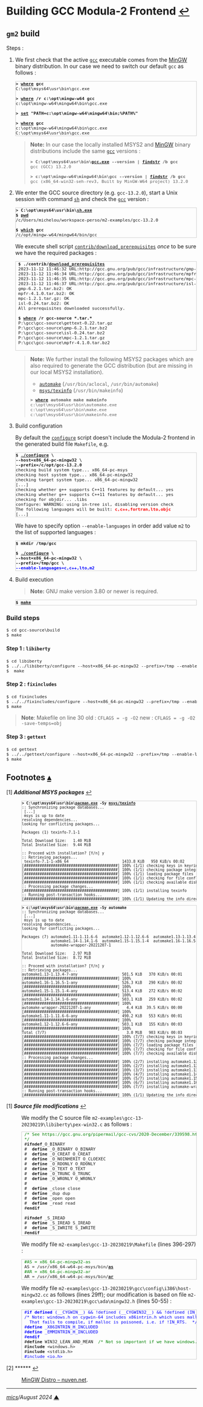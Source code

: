 # <span id="top">Building GCC Modula-2 Frontend</span> <span style="font-size:90%;">[↩](./README.md#top)</span>

## <span id="build_gm2">`gm2` build</span>

Steps :

1. We first check that the active [`gcc`][gcc_cli] executable comes from the [MinGW][mingw_binaries] binary distribution. In our case we need to switch our default `gcc` as follows :
   
   <pre style="font-size:80%;border:1px solid #cccccc;">
   <b>&gt; <a href="">where</a> gcc</b>
   C:\opt\msys64\usr\bin\gcc.exe
   &nbsp;
   <b>&gt; <a href="">where</a> /r c:\opt\mingw-w64 gcc</b>
   c:\opt\mingw-w64\mingw64\bin\gcc.exe
   &nbsp;
   <b>&gt; <a href="">set</a> "PATH=c:\opt\mingw-w64\mingw64\bin;%PATH%"</b>
   &nbsp;
   <b>&gt; <a href="">where</a> gcc</b>
   c:\opt\mingw-w64\mingw64\bin\gcc.exe
   C:\opt\msys64\usr\bin\gcc.exe
   </pre>

   > **Note:** In our case the locally installed MSYS2 and [MinGW][mingw_binaries] binary distributions include the same [`gcc`][gcc_cli] versions :
   > <pre style="font-size:80%;">
   > <b>&gt; C:\opt\msys64\usr\bin\<a href="https://gcc.gnu.org/onlinedocs/gcc/Invoking-GCC.html" rel="external">gcc.exe</a> --version | <a href="https://learn.microsoft.com/en-us/windows-server/administration/windows-commands/findstr" rel="external">findstr</a> /b gcc</b>
   > gcc (GCC) 13.2.0
   > &nbsp;
   > <b>&gt; c:\opt\mingw-w64\mingw64\bin\gcc --version | <a href="https://learn.microsoft.com/en-us/windows-server/administration/windows-commands/findstr" rel="external">findstr</a> /b gcc</b>
   > gcc (x86_64-win32-seh-rev3, Built by MinGW-W64 project) 13.2.0
   > </pre>

2. We enter the GCC source directory (e.g. `gcc-13.2.0`), start a Unix session with command [`sh`][sh_cli] and check the [`gcc`][gcc_cli] version :

   <pre style="font-size:80%;border:1px solid #cccccc;">
   <b>&gt; C:\opt\msys64\usr\bin\<a href="https://linux.die.net/man/1/sh">sh.exe</a></b>
   <b>$ <a href="">pwd</a></b>
   /c/Users/michelou/workspace-perso/m2-examples/gcc-13.2.0
   &nbsp;
   <b>$ <a href="">which</a> gcc</b>
   /c/opt/mingw-w64/mingw64/bin/gcc
   </pre>

   We execute shell script [`contrib/download_prerequisites`](https://github.com/gcc-mirror/gcc/blob/master/contrib/download_prerequisites) *once* to be sure we have the required packages : 
    <!--
    https://stackoverflow.com/questions/9253695/building-gcc-requires-gmp-4-2-mpfr-2-3-1-and-mpc-0-8-0
    -->
    <pre style="font-size:80%;border:1px solid #cccccc;">
    <b>$ ./contrib/<a href="https://github.com/gcc-mirror/gcc/blob/master/contrib/download_prerequisites" rel="external">download_prerequisites</a></b>
    2023-11-12 11:46:32 URL:http://gcc.gnu.org/pub/gcc/infrastructure/gmp-6.2.1.tar.bz2 [2493916/2493916] -> "gmp-6.2.1.tar.bz2" [1]
    2023-11-12 11:46:34 URL:http://gcc.gnu.org/pub/gcc/infrastructure/mpfr-4.1.0.tar.bz2 [1747243/1747243] -> "mpfr-4.1.0.tar.bz2" [1]
    2023-11-12 11:46:35 URL:http://gcc.gnu.org/pub/gcc/infrastructure/mpc-1.2.1.tar.gz [838731/838731] -> "mpc-1.2.1.tar.gz" [1]
    2023-11-12 11:46:37 URL:http://gcc.gnu.org/pub/gcc/infrastructure/isl-0.24.tar.bz2 [2261594/2261594] -> "isl-0.24.tar.bz2" [1]
    gmp-6.2.1.tar.bz2: OK
    mpfr-4.1.0.tar.bz2: OK
    mpc-1.2.1.tar.gz: OK
    isl-0.24.tar.bz2: OK
    All prerequisites downloaded successfully.
    &nbsp;
    <b>$ <a href="">where</a> /r gcc-source *.tar.*</b>
    P:\gcc\gcc-source\gettext-0.22.tar.gz
    P:\gcc\gcc-source\gmp-6.2.1.tar.bz2
    P:\gcc\gcc-source\isl-0.24.tar.bz2
    P:\gcc\gcc-source\mpc-1.2.1.tar.gz
    P:\gcc\gcc-source\mpfr-4.1.0.tar.bz2
    </pre>

    > **Note:** We further install the following MSYS2 packages which are also required to generate the GCC distribution (but are missing in our local MSYS2 installation).
    > - [`automake`][msys2_automake]     (`/usr/bin/aclocal`, `/usr/bin/automake`)
    > - [`msys/texinfo`][msys2_texinfo]  (`/usr/bin/makeinfo`)
    >
    > <pre style="font-size:80%;">
    > <b>&gt; <a href="">where</a> automake make makeinfo</b>
    > c:\opt\msys64\usr\bin\automake.exe
    > c:\opt\msys64\usr\bin\make.exe
    > c:\opt\msys64\usr\bin\makeinfo.exe
    > </pre>

3. Build configuration

   By default the [`configure`][configure_script] script doesn't include the Modula-2 frontend in the generated build file `Makefile`, e.g. 

   <pre style="font-size:80%;border:1px solid #cccccc;">
   <b>$ <a href="https://www.gnu.org/prep/standards/html_node/Configuration.html" rel="external">./configure</a> \
   --host=x86_64-pc-mingw32 \
   --prefix=/c/opt/gcc-13.2.0</b>
   checking build system type... x86_64-pc-msys
   checking host system type... x86_64-pc-mingw32
   checking target system type... x86_64-pc-mingw32
   [...]
   checking whether g++ supports C++11 features by default... yes
   checking whether g++ supports C++11 features by default... yes
   checking for objdir... .libs
   configure: WARNING: using in-tree isl, disabling version check
   The following languages will be built: <span style="color:red;"><b>c,c++,fortran,lto,objc</b></span>
   [...]
   </pre>

   We have to specify option `--enable-languages` in order add value `m2` to the list of supported languages :

   <pre style="font-size:80%;border:1px solid #cccccc;">
   <b>$ mkdir /tmp/gcc</b>
   &nbsp;
   <b>$ <a href="https://www.gnu.org/prep/standards/html_node/Configuration.html" rel="external">./configure</a> \
   --host=x86_64-pc-mingw32 \
   --prefix=/tmp/gcc \
   <span style="color:blue;">--enable-languages=c,c++,lto,m2</span></b>
   </pre>

3. Build execution

   > **Note:** GNU make version 3.80 or newer is required.

   <pre style="font-size:80%;border:1px solid #cccccc;">
   <b>$ <a href="https://www.gnu.org/software/make/manual/html_node/index.html" rel="external">make</a></b>
   </pre>

### <span id="steps">Build steps</span>

<pre style="font-size:80%;">
$ cd gcc-source\build
$ make
</pre>

#### Step 1 : `libiberty`

<pre style="font-size:80%;">
$ cd libiberty
$ ../../libiberty/configure --host=x86_64-pc-mingw32 --prefix=/tmp --enable-languages=c,c++,lto,m2
$  make
</pre>

#### Step 2 : `fixincludes`

<pre style="font-size:80%;">
$ cd fixincludes
$ ../../fixincludes/configure --host=x86_64-pc-mingw32 --prefix=/tmp --enable-languages=c,c++,lto,m2
$ make
</pre>
> **Note**:  Makefile on line 30
> old : `CFLAGS = -g -O2`
> new : `CFLAGS = -g -O2 -save-temps=obj`

#### Step 3 : `gettext`

<pre style="font-size:80%;">
$ cd gettext
$ ../../gettext/configure --host=x86_64-pc-mingw32 --prefix=/tmp --enable-languages=c,c++,lto,m2
$ make
</pre>

<!--=======================================================================-->

## <span id="footnotes">Footnotes</span> [**&#x25B4;**](#top)

<span id="footnote_01">[1]</span> ***Additional MSYS packages*** [↩](#anchor_01)

<dl><dd>
<pre style="font-size:70%;border:1px solid #cccccc;">
<b>&gt; C:\opt\msys64\usr\bin\<a href="https://www.msys2.org/docs/package-management/" rel="external"><b>pacman.exe</b></a> -Sy <a href="https://packages.msys2.org/package/texinfo">msys/texinfo</a></b>
:: Synchronizing package databases...
 [...]
 msys is up to date
resolving dependencies...
looking for conflicting packages...
&nbsp;
Packages (1) texinfo-7.1-1
&nbsp;
Total Download Size:   1.40 MiB
Total Installed Size:  9.44 MiB
&nbsp;
:: Proceed with installation? [Y/n] y
:: Retrieving packages...
 texinfo-7.1-1-x86_64                        1433.8 KiB   950 KiB/s 00:02
[##########################################] 100% (1/1) checking keys in keyring
[##########################################] 100% (1/1) checking package integrity
[##########################################] 100% (1/1) loading package files
[##########################################] 100% (1/1) checking for file conflicts
[##########################################] 100% (1/1) checking available disk space
:: Processing package changes...
[##########################################] 100% (1/1) installing texinfo
:: Running post-transaction hooks...
[##########################################] 100% (1/1) Updating the info directory file...
</pre>

<pre style="font-size:70%;border:1px solid #cccccc;">
<b>&gt; c:\opt\msys64\usr\bin\<a href="https://www.msys2.org/docs/package-management/"><b>pacman.exe</b></a> -Sy automake</b>
:: Synchronizing package databases...
 [...]
 msys is up to date
resolving dependencies...
looking for conflicting packages...

Packages (7) automake1.11-1.11.6-6  automake1.12-1.12.6-6  automake1.13-1.13.4-7
             automake1.14-1.14.1-6  automake1.15-1.15.1-4  automake1.16-1.16.5-1
             automake-wrapper-20221207-1

Total Download Size:   2.97 MiB
Total Installed Size:  8.72 MiB

:: Proceed with installation? [Y/n] y
:: Retrieving packages...
automake1.13-1.13.4-7-any                    501.5 KiB   370 KiB/s 00:01
[##########################################] 100%
automake1.16-1.16.5-1-any                    526.3 KiB   290 KiB/s 00:02
[##########################################] 100%
automake1.15-1.15.1-4-any                    513.4 KiB   272 KiB/s 00:02
[##########################################] 100%
automake1.14-1.14.1-6-any                    503.1 KiB   259 KiB/s 00:02
[##########################################] 100%
automake-wrapper-20221207-1-any                4.4 KiB  39.5 KiB/s 00:00
[##########################################] 100%
automake1.11-1.11.6-6-any                    490.2 KiB   553 KiB/s 00:01
[##########################################] 100%
automake1.12-1.12.6-6-any                    503.1 KiB   155 KiB/s 00:03
[##########################################] 100%
Total (7/7)                                    3.0 MiB   903 KiB/s 00:03
[##########################################] 100% (7/7) checking keys in keyring
[##########################################] 100% (7/7) checking package integrity
[##########################################] 100% (7/7) loading package files
[##########################################] 100% (7/7) checking for file conflicts
[##########################################] 100% (7/7) checking available disk space
:: Processing package changes...
[##########################################] 100% (2/7) installing automake1.12
[##########################################] 100% (2/7) installing automake1.12
[##########################################] 100% (3/7) installing automake1.13
[##########################################] 100% (4/7) installing automake1.14
[##########################################] 100% (5/7) installing automake1.15
[##########################################] 100% (6/7) installing automake1.16
[##########################################] 100% (7/7) installing automake-wrapper
:: Running post-transaction hooks...
[##########################################] 100% (1/1) Updating the info directory file...
</pre>
</dd></dl>

<span id="footnote_01">[1]</span> ***Source file modifications*** [↩](#anchor_01)

<dl><dd>
We modify the C source file <code>m2-examples\gcc-13-20230219\libiberty\pex-win32.c</code> as follows :
<pre style="font-size:80%;border:1px solid #cccccc;">
 <span style="color:green;">/* See https://gcc.gnu.org/pipermail/gcc-cvs/2020-December/339598.html
 */</span>
 #<b>ifndef</b>_O_BINARY
 #  <b>define</b> _O_BINARY O_BINARY
 #  <b>define</b> _O_CREAT O_CREAT
 #  <b>define</b> _O_NOINHERIT O_CLOEXEC
 #  <b>define</b> _O_RDONLY O_RDONLY
 #  <b>define</b> _O_TEXT O_TEXT
 #  <b>define</b> _O_TRUNC O_TRUNC
 #  <b>define</b> _O_WRONLY O_WRONLY
 #
 #  <b>define</b> _close close
 #  <b>define</b> _dup dup
 #  <b>define</b> _open open
 #  <b>define</b> _read read
 #<b>endif</b>
&nbsp;
 #<b>ifndef</b> _S_IREAD
 #  <b>define</b> _S_IREAD S_IREAD
 #  <b>define</b> _S_IWRITE S_IWRITE
 #<b>endif</b>
</pre>

We modify file `m2-examples\gcc-13-20230219\Makefile` (lines 396-297) :

<pre style="font-size:80%;border:1px solid #cccccc;">
 <span style="color:green;">#AS = x86_64-pc-mingw32-as</span>
 AS = /usr/x86_64-w64-pc-msys/bin/<a href="https://linux.die.net/man/1/as"><b>as</b></a>
 <span style="color:green;">#AR = x86_64-pc-mingw32-ar</span>
 AR = /usr/x86_64-w64-pc-msys/bin/<a href="https://linux.die.net/man/1/ar"><b>ar</b></a>
</pre>

We modify file `m2-examples\gcc-13-20230219\gcc\config\i386\host-mingw32.cc` as follows (lines 29ff); our modification is based on file <code>m2-examples\gcc-13-20230219\gcc\ada\mingw32.h</code> (lines 50-55) :

<pre style="font-size:80%;border:1px solid #cccccc;">
 <span style="color:blue;">#<b>if defined</b> (__CYGWIN__) && !defined (__CYGWIN32__) && !defined (IN_RTS)
 /* Note: windows.h on cygwin-64 includes x86intrin.h which uses malloc.
   That fails to compile, if malloc is poisoned, i.e. if !IN_RTS.  */
 #<b>define</b> _X86INTRIN_H_INCLUDED
 #<b>define</b> _EMMINTRIN_H_INCLUDED
 #<b>endif</b></span>
 #<b>define</b> WIN32_LEAN_AND_MEAN  <span style="color:green;">/* Not so important if we have windows.h.gch.  */</span>
 #<b>include</b> &lt;windows.h>
 #<b>include</b> &lt;stdlib.h>
 <span style="color:blue;">#include &lt;io.h></span>
</pre>
</dd></dl>

<!--
$ C:\opt\msys64\usr\bin\sh.exe ./configure --host=x86_64-pc-mingw32 --prefix=/c/opt/gcc-13 --enable-languages=c,c++,lto,m2
checking build system type... x86_64-pc-msys
checking host system type... x86_64-pc-mingw32
checking target system type... x86_64-pc-mingw32
checking for a BSD-compatible install... /usr/bin/install -c
checking whether ln works... yes
checking whether ln -s works... no, using cp -pR
checking for a sed that does not truncate output... /usr/bin/sed
checking for gawk... gawk
checking for libatomic support... yes
checking for libitm support... no
checking for libsanitizer support... no
checking for libvtv support... yes
checking for libphobos support... no
checking for x86_64-pc-mingw32-gcc... no
checking for gcc... gcc
checking whether the C compiler works... yes
checking for C compiler default output file name... a.exe
checking for suffix of executables... .exe
checking whether we are cross compiling... no
checking for suffix of object files... o
checking whether we are using the GNU C compiler... yes
checking whether gcc accepts -g... yes
checking for gcc option to accept ISO C89... none needed
checking for gcc option to accept ISO C99... none needed
checking for x86_64-pc-mingw32-g++... no
checking for x86_64-pc-mingw32-c++... no
checking for x86_64-pc-mingw32-gpp... no
checking for x86_64-pc-mingw32-aCC... no
checking for x86_64-pc-mingw32-CC... no
checking for x86_64-pc-mingw32-cxx... no
checking for x86_64-pc-mingw32-cc++... no
checking for x86_64-pc-mingw32-cl.exe... no
checking for x86_64-pc-mingw32-FCC... no
checking for x86_64-pc-mingw32-KCC... no
checking for x86_64-pc-mingw32-RCC... no
checking for x86_64-pc-mingw32-xlC_r... no
checking for x86_64-pc-mingw32-xlC... no
checking for g++... g++
checking whether we are using the GNU C++ compiler... yes
checking whether g++ accepts -g... yes
checking whether g++ accepts -static-libstdc++ -static-libgcc... yes
checking for x86_64-pc-mingw32-gnatbind... no
checking for gnatbind... gnatbind
checking for x86_64-pc-mingw32-gnatmake... no
checking for gnatmake... gnatmake
checking whether compiler driver understands Ada and is recent enough... no
checking for x86_64-pc-mingw32-gdc... no
checking for gdc... no
checking whether the D compiler works... no
checking how to compare bootstrapped objects... cmp --ignore-initial=16 $$f1 $$f2
checking whether g++ supports C++11 features by default... yes
checking whether g++ supports C++11 features by default... yes
checking for objdir... .libs
configure: WARNING: using in-tree isl, disabling version check
 'c++' language required by 'm2' in stage 1; enabling
*** This configuration is not supported in the following subdirectories:
     target-libgomp target-libitm target-libsanitizer target-libphobos target-libffi target-libgo gnattools gotools target-libada target-zlib target-libbacktrace target-libgfortran target-libobjc
    (Any other directories should still work fine.)
checking for default BUILD_CONFIG...
checking for --enable-vtable-verify... no
checking for bison... no
checking for byacc... no
checking for yacc... no
checking for bison... no
checking for gm4... no
checking for gnum4... no
checking for m4... m4
checking for flex... no
checking for lex... no
checking for flex... no
checking for makeinfo... makeinfo
checking for expect... no
checking for runtest... no
checking for x86_64-pc-mingw32-ar... no
checking for x86_64-pc-mingw32-as... no
checking for x86_64-pc-mingw32-dlltool... no
checking for x86_64-pc-mingw32-dsymutil... no
checking for ld... (cached) /usr/lib/gcc/x86_64-pc-msys/13.2.0/../../../../x86_64-pc-msys/bin/ld.exe
checking for x86_64-pc-mingw32-ld... (cached) /usr/lib/gcc/x86_64-pc-msys/13.2.0/../../../../x86_64-pc-msys/bin/ld.exe
checking for x86_64-pc-mingw32-lipo... no
checking for x86_64-pc-mingw32-nm... no
checking for x86_64-pc-mingw32-ranlib... no
checking for x86_64-pc-mingw32-strip... no
checking for x86_64-pc-mingw32-windres... no
checking for x86_64-pc-mingw32-windmc... no
checking for x86_64-pc-mingw32-objcopy... no
checking for x86_64-pc-mingw32-objdump... no
checking for x86_64-pc-mingw32-otool... no
checking for x86_64-pc-mingw32-readelf... no
checking where to find the target ar... pre-installed in /usr/lib/gcc/x86_64-pc-msys/13.2.0/../../../../x86_64-pc-msys/bin
checking where to find the target as... pre-installed in /usr/lib/gcc/x86_64-pc-msys/13.2.0/../../../../x86_64-pc-msys/bin
checking where to find the target cc... pre-installed
checking where to find the target c++... pre-installed
checking where to find the target c++ for libstdc++... pre-installed
checking where to find the target dlltool... pre-installed in /usr/lib/gcc/x86_64-pc-msys/13.2.0/../../../../x86_64-pc-msys/bin
checking where to find the target dsymutil... pre-installed
checking where to find the target gcc... pre-installed
checking where to find the target gfortran... pre-installed
checking where to find the target gccgo... pre-installed
checking where to find the target gdc... pre-installed
checking where to find the target gm2... pre-installed
checking where to find the target ld... pre-installed in /usr/lib/gcc/x86_64-pc-msys/13.2.0/../../../../x86_64-pc-msys/bin
checking where to find the target lipo... pre-installed
checking where to find the target nm... pre-installed in /usr/lib/gcc/x86_64-pc-msys/13.2.0/../../../../x86_64-pc-msys/bin
checking where to find the target objcopy... pre-installed in /usr/lib/gcc/x86_64-pc-msys/13.2.0/../../../../x86_64-pc-msys/bin
checking where to find the target objdump... pre-installed in /usr/lib/gcc/x86_64-pc-msys/13.2.0/../../../../x86_64-pc-msys/bin
checking where to find the target otool... pre-installed
checking where to find the target ranlib... pre-installed in /usr/lib/gcc/x86_64-pc-msys/13.2.0/../../../../x86_64-pc-msys/bin
checking where to find the target readelf... pre-installed in /usr/lib/gcc/x86_64-pc-msys/13.2.0/../../../../x86_64-pc-msys/bin
checking where to find the target strip... pre-installed in /usr/lib/gcc/x86_64-pc-msys/13.2.0/../../../../x86_64-pc-msys/bin
checking where to find the target windres... pre-installed
checking where to find the target windmc... pre-installed
checking whether to enable maintainer-specific portions of Makefiles... no
configure: creating ./config.status
config.status: creating Makefile
-->

<!--
g++ -c -DIN_GCC       -DGENERATOR_FILE -I. -Ibuild -I../.././gcc -I../.././gcc/build -I../.././gcc/../include -I./../intl -I../.././gcc/../libcpp/include  \
        -o build/gengtype.o ../.././gcc/gengtype.cc
/c/Users/michelou/workspace-perso/m2-examples/gcc-13-20230219/missing flex  -ogengtype-lex.cc ../.././gcc/gengtype-lex.l && { \
  echo '#ifdef HOST_GENERATOR_FILE' > gengtype-lex.cc.tmp; \
  echo '#include "config.h"'       >> gengtype-lex.cc.tmp; \
  echo '#else'                     >> gengtype-lex.cc.tmp; \
  echo '#include "bconfig.h"'      >> gengtype-lex.cc.tmp; \
  echo '#endif'                    >> gengtype-lex.cc.tmp; \
  cat gengtype-lex.cc >> gengtype-lex.cc.tmp; \
  mv gengtype-lex.cc.tmp gengtype-lex.cc; \
}
/c/Users/michelou/workspace-perso/m2-examples/gcc-13-20230219/missing: line 81: flex: command not found
WARNING: 'flex' is missing on your system.
         You should only need it if you modified a '.l' file.
         You may want to install the Fast Lexical Analyzer package:
         <http://flex.sourceforge.net/>
make[2]: [Makefile:3076: gengtype-lex.cc] Error 127 (ignored)
g++ -c -DIN_GCC       -DGENERATOR_FILE -I. -Ibuild -I../.././gcc -I../.././gcc/build -I../.././gcc/../include -I./../intl -I../.././gcc/../libcpp/include  \
        -o build/gengtype-lex.o gengtype-lex.cc
cc1plus: fatal error: gengtype-lex.cc: No such file or directory
compilation terminated.
make[2]: *** [Makefile:2855: build/gengtype-lex.o] Error 1
make[2]: Leaving directory '/c/Users/michelou/workspace-perso/m2-examples/gcc-13-20230219/host-x86_64-pc-mingw32/gcc'
make[1]: *** [Makefile:4651: all-gcc] Error 2
make[1]: Leaving directory '/c/Users/michelou/workspace-perso/m2-examples/gcc-13-20230219'
make: *** [Makefile:1064: all] Error 2

michelou@DESKTOP-U9DCNVQ C:\Users\michelou\workspace-perso\m2-examples\gcc-13-20230219
$ where /r c:\opt\msys64 flex
INFO: Could not find files for the given pattern(s).

michelou@DESKTOP-U9DCNVQ C:\Users\michelou\workspace-perso\m2-examples\gcc-13-20230219
$ C:\opt\msys64\usr\bin\pacman.exe -Sy flex
:: Synchronizing package databases...
 clangarm64                                                            404.7 KiB   269 KiB/s 00:02
[####################################################] 100%  mingw32   431.5 KiB   134 KiB/s 00:03
[####################################################] 100%  mingw64   462.0 KiB   251 KiB/s 00:02
[####################################################] 100%  ucrt64    463.8 KiB   254 KiB/s 00:02
[####################################################] 100%  clang32   418.6 KiB   118 KiB/s 00:04
[####################################################] 100%  clang64   455.0 KiB   575 KiB/s 00:01
[####################################################] 100%  msys is up to date
resolving dependencies...
looking for conflicting packages...

Packages (1) flex-2.6.4-3

Total Download Size:   0.30 MiB
Total Installed Size:  1.53 MiB

:: Proceed with installation? [Y/n] y
:: Retrieving packages...
 flex-2.6.4-3-x86_64                                              303.8 KiB   534 KiB/s 00:01
[####################################################] 100% (1/1) checking keys in keyring                                        
[####################################################] 100% (1/1) checking package integrity
[####################################################] 100% (1/1) loading package files
[####################################################] 100% (1/1) checking for file conflicts
[####################################################] 100% (1/1) checking available disk space
:: Processing package changes...
[####################################################] 100% (1/1) installing flex
:: Running post-transaction hooks...
[####################################################] 100% (1/1) Updating the info directory file...
-->


<span id="footnote_02">[2]</span> ****** [↩](#anchor_02)

<dl><dd>
<a href="https://nuwen.net/mingw.html">MinGW Distro &ndash; nuven.net</a>.
</dd></dl>

***

*[mics](https://lampwww.epfl.ch/~michelou/)/August 2024* [**&#9650;**](#top)
<span id="bottom">&nbsp;</span>

<!-- href links -->

[configure_script]: https://www.gnu.org/prep/standards/html_node/Configuration.html
[gcc_cli]: https://gcc.gnu.org/onlinedocs/gcc/Invoking-GCC.html
[mingw_binaries]: https://github.com/niXman/mingw-builds-binaries/releases
[msys2_automake]: https://packages.msys2.org/package/automake
[msys2_texinfo]: https://packages.msys2.org/package/texinfo
[sh_cli]: https://
